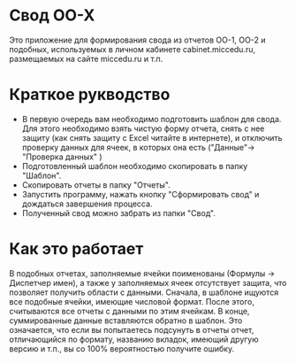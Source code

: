 # Свод ОО-Х

Это приложение для формирования свода из отчетов ОО-1, ОО-2 и подобных, используемых в личном кабинете cabinet.miccedu.ru, размещаемых на сайте miccedu.ru и т.п.

# Краткое рукводство

- В первую очередь вам необходимо подготовить шаблон для свода. Для этого необходимо взять чистую форму отчета, снять с нее защиту (как снять защиту с Excel читайте в интернете), и отключить проверку данных для ячеек, в которых она есть ("Данные"-> "Проверка данных" )
- Подготовленный шаблон необходимо скопировать в папку "Шаблон".
- Скопировать отчеты в папку "Отчеты".
- Запустить программу, нажать кнопку "Сформировать свод" и дождаться завершения процесса.
- Полученный свод можно забрать из папки "Свод".

# Как это работает

В подобных отчетах, заполняемые ячейки поименованы (Формулы -> Диспетчер имен), а также у заполняемых ячеек отсутствует защита, что позволяет получить области с данными.
Сначала, в шаблоне ищуются все подобные ячейки, имеющие числовой формат. После этого, считываются все отчеты с данными по этим ячейкам. В конце, суммированные данные вставляются обратно в шаблон.
Это означается, что если вы попытаетесь подсунуть в отчеты отчет, отличающийся по формату, названию вкладок, имеющий другую версию и т.п., вы со 100% вероятностью получите ошибку.

